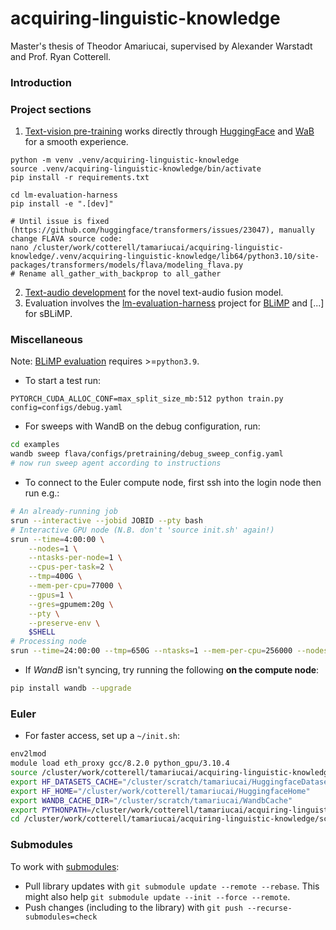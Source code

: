 # acquiring-linguistic-knowledge

Master's thesis of Theodor Amariucai, supervised by Alexander Warstadt and Prof. Ryan Cotterell.

### Introduction

### Project sections

1. [Text-vision pre-training](./pretraining/README.md) works directly through [HuggingFace](https://huggingface.co/)
   and [WaB](https://wandb.ai/) for a smooth experience.

```shell
python -m venv .venv/acquiring-linguistic-knowledge
source .venv/acquiring-linguistic-knowledge/bin/activate
pip install -r requirements.txt

cd lm-evaluation-harness
pip install -e ".[dev]"

# Until issue is fixed (https://github.com/huggingface/transformers/issues/23047), manually change FLAVA source code:
nano /cluster/work/cotterell/tamariucai/acquiring-linguistic-knowledge/.venv/acquiring-linguistic-knowledge/lib64/python3.10/site-packages/transformers/models/flava/modeling_flava.py
# Rename all_gather_with_backprop to all_gather
```

2. [Text-audio development](./audio/README.md) for the novel text-audio fusion model.
3. Evaluation involves the [lm-evaluation-harness](./lm-evaluation-harness/README.md) project
   for [BLiMP](https://github.com/alexwarstadt/blimp) and [...] for sBLiMP.

### Miscellaneous

Note: [BLiMP evaluation](./lm-evaluation-harness/README.md) requires >=`python3.9`.

- To start a test run:

```python3
PYTORCH_CUDA_ALLOC_CONF=max_split_size_mb:512 python train.py config=configs/debug.yaml
```

- For sweeps with WandB on the debug configuration, run:

```bash
cd examples
wandb sweep flava/configs/pretraining/debug_sweep_config.yaml
# now run sweep agent according to instructions
```

- To connect to the Euler compute node, first ssh into the login node then run e.g.:

```bash
# An already-running job
srun --interactive --jobid JOBID --pty bash
# Interactive GPU node (N.B. don't 'source init.sh' again!)
srun --time=4:00:00 \
    --nodes=1 \
    --ntasks-per-node=1 \
    --cpus-per-task=2 \
    --tmp=400G \
    --mem-per-cpu=77000 \
    --gpus=1 \
    --gres=gpumem:20g \
    --pty \
    --preserve-env \
    $SHELL
# Processing node
srun --time=24:00:00 --tmp=650G --ntasks=1 --mem-per-cpu=256000 --nodes=1 --pty --preserve-env $SHELL
```

- If *WandB* isn't syncing, try running the following **on the compute node**:

```bash
pip install wandb --upgrade
```

### Euler

- For faster access, set up a `~/init.sh`:

```bash
env2lmod
module load eth_proxy gcc/8.2.0 python_gpu/3.10.4
source /cluster/work/cotterell/tamariucai/acquiring-linguistic-knowledge/.venv/acquiring-linguistic-knowledge/bin/activate
export HF_DATASETS_CACHE="/cluster/scratch/tamariucai/HuggingfaceDatasets"
export HF_HOME="/cluster/work/cotterell/tamariucai/HuggingfaceHome"
export WANDB_CACHE_DIR="/cluster/scratch/tamariucai/WandbCache"
export PYTHONPATH=/cluster/work/cotterell/tamariucai/acquiring-linguistic-knowledge/:/cluster/work/cotterell/tamariucai/acquiring-linguistic-knowledge/lm-evaluation-harness
cd /cluster/work/cotterell/tamariucai/acquiring-linguistic-knowledge/scripts/
```

### Submodules

To work with [submodules](https://git-scm.com/book/en/v2/Git-Tools-Submodules):

- Pull library updates with `git submodule update --remote --rebase`. This might also
  help `git submodule update --init --force --remote`.
- Push changes (including to the library) with `git push --recurse-submodules=check`
